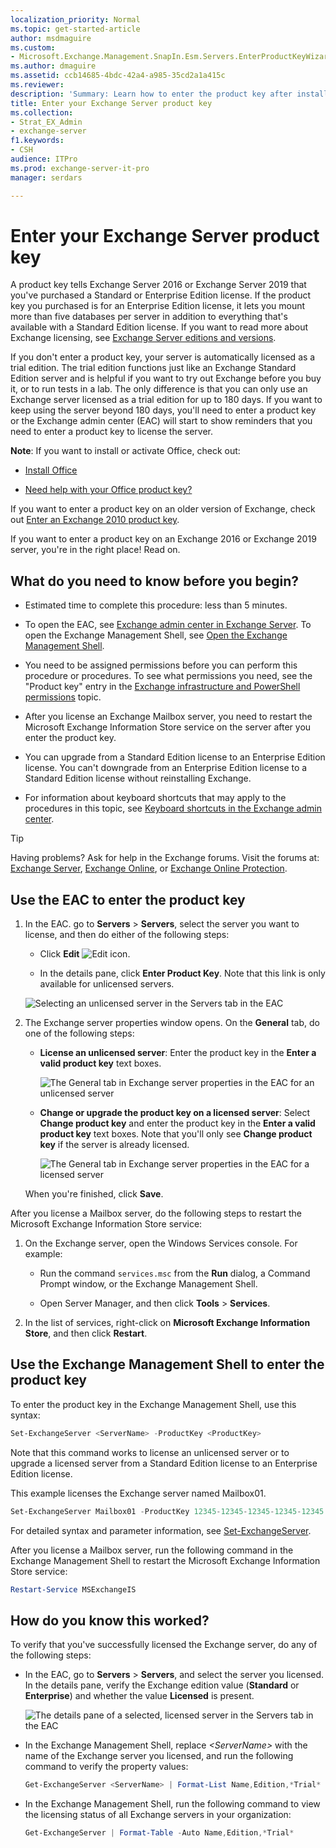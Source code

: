 ```yaml
---
localization_priority: Normal
ms.topic: get-started-article
author: msdmaguire
ms.custom:
- Microsoft.Exchange.Management.SnapIn.Esm.Servers.EnterProductKeyWizardForm.EnterProductKeyWizardPage
ms.author: dmaguire
ms.assetid: ccb14685-4bdc-42a4-a985-35cd2a1a415c
ms.reviewer:
description: 'Summary: Learn how to enter the product key after installing Exchange 2016 or Exchange 2019.'
title: Enter your Exchange Server product key
ms.collection:
- Strat_EX_Admin
- exchange-server
f1.keywords:
- CSH
audience: ITPro
ms.prod: exchange-server-it-pro
manager: serdars

---
```


# Enter your Exchange Server product key

A product key tells Exchange Server 2016 or Exchange Server 2019 that you've purchased a Standard or Enterprise Edition license. If the product key you purchased is for an Enterprise Edition license, it lets you mount more than five databases per server in addition to everything that's available with a Standard Edition license. If you want to read more about Exchange licensing, see [Exchange Server editions and versions](../../plan-and-deploy/deployment-ref/editions-and-versions.md).

If you don't enter a product key, your server is automatically licensed as a trial edition. The trial edition functions just like an Exchange Standard Edition server and is helpful if you want to try out Exchange before you buy it, or to run tests in a lab. The only difference is that you can only use an Exchange server licensed as a trial edition for up to 180 days. If you want to keep using the server beyond 180 days, you'll need to enter a product key or the Exchange admin center (EAC) will start to show reminders that you need to enter a product key to license the server.

 **Note**: If you want to install or activate Office, check out:

- [Install Office](https://support.microsoft.com/office/4414eaaf-0478-48be-9c42-23adc4716658)

- [Need help with your Office product key?](https://support.microsoft.com/office/0a82e5ae-739e-4b92-a6f4-2ec780c185db)

If you want to enter a product key on an older version of Exchange, check out [Enter an Exchange 2010 product key](https://docs.microsoft.com/previous-versions/office/exchange-server-2010/bb124582(v=exchg.141)).

If you want to enter a product key on an Exchange 2016 or Exchange 2019 server, you're in the right place! Read on.

## What do you need to know before you begin?

- Estimated time to complete this procedure: less than 5 minutes.

- To open the EAC, see [Exchange admin center in Exchange Server](../../architecture/client-access/exchange-admin-center.md). To open the Exchange Management Shell, see [Open the Exchange Management Shell](https://docs.microsoft.com/powershell/exchange/open-the-exchange-management-shell).

- You need to be assigned permissions before you can perform this procedure or procedures. To see what permissions you need, see the "Product key" entry in the [Exchange infrastructure and PowerShell permissions](../../permissions/feature-permissions/infrastructure-permissions.md) topic.

- After you license an Exchange Mailbox server, you need to restart the Microsoft Exchange Information Store service on the server after you enter the product key.

- You can upgrade from a Standard Edition license to an Enterprise Edition license. You can't downgrade from an Enterprise Edition license to a Standard Edition license without reinstalling Exchange.

- For information about keyboard shortcuts that may apply to the procedures in this topic, see [Keyboard shortcuts in the Exchange admin center](../../about-documentation/exchange-admin-center-keyboard-shortcuts.md).

> [!TIP]
> Having problems? Ask for help in the Exchange forums. Visit the forums at: [Exchange Server](https://social.technet.microsoft.com/forums/office/home?category=exchangeserver), [Exchange Online](https://social.technet.microsoft.com/forums/msonline/home?forum=onlineservicesexchange), or [Exchange Online Protection](https://social.technet.microsoft.com/forums/forefront/home?forum=FOPE).

## Use the EAC to enter the product key

1. In the EAC. go to **Servers** \> **Servers**, select the server you want to license, and then do either of the following steps:

   - Click **Edit** ![Edit icon](../../media/ITPro_EAC_EditIcon.png).

   - In the details pane, click **Enter Product Key**. Note that this link is only available for unlicensed servers.

   ![Selecting an unlicensed server in the Servers tab in the EAC](../../media/eac-servers-servers-unlicensed.png)

2. The Exchange server properties window opens. On the **General** tab, do one of the following steps:

   - **License an unlicensed server**: Enter the product key in the **Enter a valid product key** text boxes.

     ![The General tab in Exchange server properties in the EAC for an unlicensed server](../../media/eac-server-prop-general-unlicensed.png)

   - **Change or upgrade the product key on a licensed server**: Select **Change product key** and enter the product key in the **Enter a valid product key** text boxes. Note that you'll only see **Change product key** if the server is already licensed.

     ![The General tab in Exchange server properties in the EAC for a licensed server](../../media/eac-server-prop-general-licensed.png)

   When you're finished, click **Save**.

After you license a Mailbox server, do the following steps to restart the Microsoft Exchange Information Store service:

1. On the Exchange server, open the Windows Services console. For example:

   - Run the command `services.msc` from the **Run** dialog, a Command Prompt window, or the Exchange Management Shell.

   - Open Server Manager, and then click **Tools** \> **Services**.

2. In the list of services, right-click on **Microsoft Exchange Information Store**, and then click **Restart**.

## Use the Exchange Management Shell to enter the product key

To enter the product key in the Exchange Management Shell, use this syntax:

```powershell
Set-ExchangeServer <ServerName> -ProductKey <ProductKey>
```
Note that this command works to license an unlicensed server or to upgrade a licensed server from a Standard Edition license to an Enterprise Edition license.

This example licenses the Exchange server named Mailbox01.

```powershell
Set-ExchangeServer Mailbox01 -ProductKey 12345-12345-12345-12345-12345
```

For detailed syntax and parameter information, see [Set-ExchangeServer](https://docs.microsoft.com/powershell/module/exchange/set-exchangeserver).

After you license a Mailbox server, run the following command in the Exchange Management Shell to restart the Microsoft Exchange Information Store service:

```powershell
Restart-Service MSExchangeIS
```

## How do you know this worked?

To verify that you've successfully licensed the Exchange server, do any of the following steps:

- In the EAC, go to **Servers** \> **Servers**, and select the server you licensed. In the details pane, verify the Exchange edition value (**Standard** or **Enterprise**) and whether the value **Licensed** is present.

  ![The details pane of a selected, licensed server in the Servers tab in the EAC](../../media/eac-servers-servers-licensed.png)

- In the Exchange Management Shell, replace _\<ServerName\>_ with the name of the Exchange server you licensed, and run the following command to verify the property values:

  ```powershell
  Get-ExchangeServer <ServerName> | Format-List Name,Edition,*Trial*
  ```

- In the Exchange Management Shell, run the following command to view the licensing status of all Exchange servers in your organization:

  ```powershell
  Get-ExchangeServer | Format-Table -Auto Name,Edition,*Trial*
  ```
